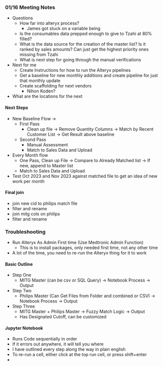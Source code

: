 
### 01/16 Meeting Notes
- Questions
	- How far into alteryx process?
		- James got stuck on a variable being 
	- Is the consumables data prepped enough to give to Tzahi at 80% filled?
	- What is the data source for the creation of the master list? Is it ranked by sales amounts? Can just get the highest priority ones missing from Tzahi
	- What is next step for going through the manual verifications
- Next for me
	- Create Instructions for how to run the Alteryx pipelines
	- Get a baseline for new monthly additions and create pipeline for just that monthly update
	- Create scaffolding for next vendors
		- Nihon Koden?
- What are the locations for the next 

#### Next Steps
- New Baseline Flow -> 
	- First Pass
		- Clean up file -> Remove Quantity Columns -> Match by Recent Customer List -> Get Result above baseline
	- Second Pass 
		- Manual Assessment
		- Match to Sales Data and Upload
- Every Month flow
	- One Pass, Clean up File -> Compare to Already Matched list -> If new, append to Master list
	- Match to Sales Data and Upload
- Test Oct 2023 and Nov 2023 against matched file to get an idea of new work per month


#### Final join
- join new cid to philips match file
- filter and rename
- join mitg cols on philips
- filter and rename

### Troubleshooting
- Run Alteryx As Admin First time (Use Medtronic Admin Function)
	- This is to install packages, only needed first time, not any other time
- A lot of the time, you need to re-run the Alteryx thing for it to work


#### Basic Outline

- Step One
	- MITG Master (can be csv or SQL Query) -> Notebook Process -> Output
- Step Two
	- Philips Master (Can Get Files from Folder and combined or CSV) -> Notebook Process -> Output
- Step Three
	- MITG Master + Philips Master -> Fuzzy Match Logic -> Output
	- Has Designated Cutoff, can be customized

#### Jupyter Notebook
- Runs Code sequentially in order
- If it errors out anywhere, it will tell you where
- I have outlined every step along the way in plain english
- To re-run a cell, either click at the top run cell, or press shift+enter
- 